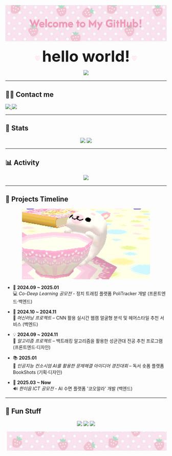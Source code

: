 <!-- 상단 배너 -->
<p align="center">
  <img src="./header.png"/>
</p>

<!-- 인사 -->
<p align="center">
    <img src="./heart.gif" width="20" height="20" />
    <b><font size="7">hello world!</font></b>
    <img src="./heart.gif" width="20" height="20" />
</p>
    
<p align="center">
  <img src="https://i.imgur.com/TvSSIVP.gif" width="200" />
</p>

---

## 🧑‍💻 Contact me  

<p>
  <a href="mailto:ghk132435@gmail.com">
    <img src="https://img.shields.io/badge/Gmail-EA4335?style=for-the-badge&logo=Gmail&logoColor=white"/>
  </a>
  <a href="https://github.com/sodaaw">
    <img src="https://img.shields.io/badge/GitHub-181717?style=for-the-badge&logo=github&logoColor=white"/>
  </a>
</p>

---

## 🏅 Stats  

<p align="center">
  <img src="https://github-readme-stats.vercel.app/api?username=sodaaw&show_icons=true&bg_color=180,ffe0ed,ffffff&title_color=ff69b4&text_color=333333&icon_color=ff69b4&hide_border=true" height="165"/>
  <img src="https://github-readme-stats.vercel.app/api/top-langs/?username=sodaaw&layout=compact&bg_color=180,ffe0ed,ffffff&title_color=ff69b4&text_color=333333&hide_border=true" height="165"/>
</p>

---

## 📊 Activity  

<p align="center">
  <img src="https://github-readme-activity-graph.vercel.app/graph?username=sodaaw&theme=tokyo-night-pink&bg_color=ffffff&color=ff69b4&line=ff69b4&point=ff90bc&hide_border=true"/>
</p>

---

## 📌 Projects Timeline  

<p align="center">
  <img src="./seal.gif" width="400"/>
</p>

- 🚀 **2024.09 ~ 2025.01**  
  💻 *Co-Deep Learning 공모전* - 정치 트래킹 플랫폼 PoliTracker 개발 (프론트엔드·백엔드)  

- 🤖 **2024.10 ~ 2024.11**  
  👤 *머신러닝 프로젝트* – CNN 활용 실시간 웹캠 얼굴형 분석 및 헤어스타일 추천 서비스 (백엔드)  

- 💡 **2024.09 ~ 2024.11**  
  🧩 *알고리즘 프로젝트* – 백트래킹 알고리즘을 활용한 성균관대 전공 추천 프로그램 (프론트엔드·디자인)  

- 📚 **2025.01**  
  📖 *인공지능 컨소시엄 AI를 활용한 문제해결 아이디어 경진대회* – 독서 숏폼 플랫폼 BookShots (기획·디자인)  

- 🌙 **2025.03 ~ Now**  
  🔊 *한이음 ICT 공모전* - AI 수면 플랫폼 '코오알라' 개발 (백엔드)  


---

## 🌸 Fun Stuff  

<p align="center">
  <img src="https://media.giphy.com/media/JIX9t2j0ZTN9S/giphy.gif" width="200">
  <img src="https://media.giphy.com/media/3oriO0OEd9QIDdllqo/giphy.gif" width="200">
  <img src="https://media.giphy.com/media/MDJ9IbxxvDUQM/giphy.gif" width="200">
</p>

<!-- 하단 배너 -->
<p align="center">
  <img src="./footer.png"/>
</p>
